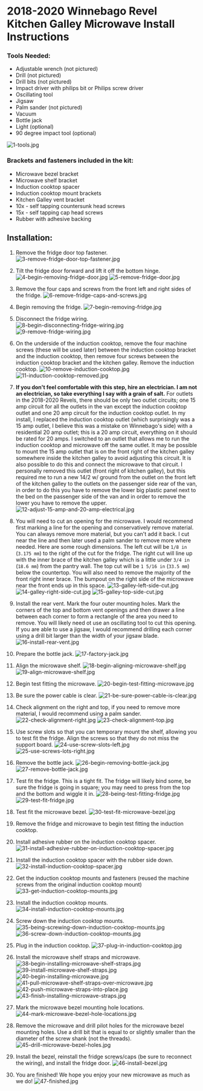 # 2018-2020 Winnebago Revel Kitchen Galley Microwave Install Instructions

### Tools Needed:

- Adjustable wrench (not pictured)
- Drill (not pictured)
- Drill bits (not pictured)
- Impact driver with philips bit or Philips screw driver 
- Oscillating tool
- Jigsaw
- Palm sander (not pictured)
- Vacuum
- Bottle jack
- Light (optional)
- 90 degree impact tool (optional)

![1-tools.jpg](2018-2020-Winnebago-Revel-Kitchen-Galley-Microwave-Install-Instructions-images/1-tools.jpg)

### Brackets and fasteners included in the kit:

- Microwave bezel bracket
- Microwave shelf bracket
- Induction cooktop spacer
- Induction cooktop mount brackets
- Kitchen Galley vent bracket
- 10x - self tapping countersunk head screws
- 15x - self tapping cap head screws
- Rubber with adhesive backing

## Installation:

1. Remove the fridge door top fastener.
![3-remove-fridge-door-top-fastener.jpg](2018-2020-Winnebago-Revel-Kitchen-Galley-Microwave-Install-Instructions-images/3-remove-fridge-door-top-fastener.jpg)

2. Tilt the fridge door forward and lift it off the bottom hinge.
![4-begin-removing-fridge-door.jpg](2018-2020-Winnebago-Revel-Kitchen-Galley-Microwave-Install-Instructions-images/4-begin-removing-fridge-door.jpg)
![5-remove-fridge-door.jpg](2018-2020-Winnebago-Revel-Kitchen-Galley-Microwave-Install-Instructions-images/5-remove-fridge-door.jpg)

3. Remove the four caps and screws from the front left and right sides of the fridge.
![6-remove-fridge-caps-and-screws.jpg](2018-2020-Winnebago-Revel-Kitchen-Galley-Microwave-Install-Instructions-images/6-remove-fridge-caps-and-screws.jpg)

4. Begin removing the fridge.
![7-begin-removing-fridge.jpg](2018-2020-Winnebago-Revel-Kitchen-Galley-Microwave-Install-Instructions-images/7-begin-removing-fridge.jpg)

5. Disconnect the fridge wiring.
![8-begin-disconnecting-fridge-wiring.jpg](2018-2020-Winnebago-Revel-Kitchen-Galley-Microwave-Install-Instructions-images/8-begin-disconnecting-fridge-wiring.jpg)
![9-remove-fridge-wiring.jpg](2018-2020-Winnebago-Revel-Kitchen-Galley-Microwave-Install-Instructions-images/9-remove-fridge-wiring.jpg)

6. On the underside of the induction cooktop, remove the four machine screws (these will be used later) between the induction cooktop bracket and the induction cooktop, then remove four screws between the induction cooktop bracket and the kitchen galley. Remove the induction cooktop.
![10-remove-induction-cooktop.jpg](2018-2020-Winnebago-Revel-Kitchen-Galley-Microwave-Install-Instructions-images/10-remove-induction-cooktop.jpg)
![11-induction-cooktop-removed.jpg](2018-2020-Winnebago-Revel-Kitchen-Galley-Microwave-Install-Instructions-images/11-induction-cooktop-removed.jpg)

7. **If you don't feel comfortable with this step, hire an electrician. I am not an electrician, so take everything I say with a grain of salt.** For outlets in the 2018-2020 Revels, there should be only two outlet circuits; one 15 amp circuit for all the outlets in the van except the induction cooktop outlet and one 20 amp circuit for the induction cooktop outlet. In my install, I replaced the induction cooktop outlet (which surprisingly was a 15 amp outlet, I believe this was a mistake on Winnebago's side) with a residential 20 amp outlet; this is a 20 amp circuit, everything on it should be rated for 20 amps. I switched to an outlet that allows me to run the induction cooktop and microwave off the same outlet. It may be possible to mount the 15 amp outlet that is on the front right of the kitchen galley somewhere inside the kitchen galley to avoid adjusting this circuit. It is also possible to do this and connect the microwave to that circuit. I personally removed this outlet (front right of kitchen galley), but this required me to run a new 14/2 w/ ground from the outlet on the front left of the kitchen galley to the outlets on the passenger side rear of the van, in order to do this you have to remove the lower big plastic panel next to the bed on the passenger side of the van and in order to remove the lower you have to remove the upper.
![12-adjust-15-amp-and-20-amp-electrical.jpg](2018-2020-Winnebago-Revel-Kitchen-Galley-Microwave-Install-Instructions-images/12-adjust-15-amp-and-20-amp-electrical.jpg)

8. You will need to cut an opening for the microwave. I would recommend first marking a line for the opening and conservatively remove material. You can always remove more material, but you can't add it back. I cut near the line and then later used a palm sander to remove more where needed. Here are some rough dimensions. The left cut will be `1/8 in` (`3.175 mm`) to the right of the cut for the fridge. The right cut will line up with the inner brace of the kitchen galley which is a little under `3/4 in` (`18.6 mm`) from the pantry wall. The top cut will be `1 5/16 in` (`33.5 mm`) below the countertop. You will also need to remove the majority of the front right inner brace. The bumpout on the right side of the microwave near the front ends up in this space.
![13-galley-left-side-cut.jpg](2018-2020-Winnebago-Revel-Kitchen-Galley-Microwave-Install-Instructions-images/13-galley-left-side-cut.jpg)
![14-galley-right-side-cut.jpg](2018-2020-Winnebago-Revel-Kitchen-Galley-Microwave-Install-Instructions-images/14-galley-right-side-cut.jpg)
![15-galley-top-side-cut.jpg](2018-2020-Winnebago-Revel-Kitchen-Galley-Microwave-Install-Instructions-images/15-galley-top-side-cut.jpg)

9. Install the rear vent. Mark the four outer mounting holes. Mark the corners of the top and bottom vent openings and then drawer a line between each corner to form a rectangle of the area you need to remove. You will likely need ot use an oscillating tool to cut this opening. If you are able to use a jigsaw, I would recommend drilling each corner using a drill bit larger than the width of your jigsaw blade.
![16-install-rear-vent.jpg](2018-2020-Winnebago-Revel-Kitchen-Galley-Microwave-Install-Instructions-images/16-install-rear-vent.jpg)

10. Prepare the bottle jack.
![17-factory-jack.jpg](2018-2020-Winnebago-Revel-Kitchen-Galley-Microwave-Install-Instructions-images/17-factory-jack.jpg)

11. Align the microwave shelf.
![18-begin-aligning-microwave-shelf.jpg](2018-2020-Winnebago-Revel-Kitchen-Galley-Microwave-Install-Instructions-images/18-begin-aligning-microwave-shelf.jpg)
![19-align-microwave-shelf.jpg](2018-2020-Winnebago-Revel-Kitchen-Galley-Microwave-Install-Instructions-images/19-align-microwave-shelf.jpg)

12. Begin test fitting the microwave.
![20-begin-test-fitting-microwave.jpg](2018-2020-Winnebago-Revel-Kitchen-Galley-Microwave-Install-Instructions-images/20-begin-test-fitting-microwave.jpg)

13. Be sure the power cable is clear.
![21-be-sure-power-cable-is-clear.jpg](2018-2020-Winnebago-Revel-Kitchen-Galley-Microwave-Install-Instructions-images/21-be-sure-power-cable-is-clear.jpg)

14. Check alignment on the right and top, if you need to remove more material, I would recommend using a palm sander.
![22-check-alignment-right.jpg](2018-2020-Winnebago-Revel-Kitchen-Galley-Microwave-Install-Instructions-images/22-check-alignment-right.jpg)
![23-check-alignment-top.jpg](2018-2020-Winnebago-Revel-Kitchen-Galley-Microwave-Install-Instructions-images/23-check-alignment-top.jpg)

15. Use screw slots so that you can temporary mount the shelf, allowing you to test fit the fridge. Align the screws so that they do not miss the support board.
![24-use-screw-slots-left.jpg](2018-2020-Winnebago-Revel-Kitchen-Galley-Microwave-Install-Instructions-images/24-use-screw-slots-left.jpg)
![25-use-screws-lots-right.jpg](2018-2020-Winnebago-Revel-Kitchen-Galley-Microwave-Install-Instructions-images/25-use-screws-lots-right.jpg)

16. Remove the bottle jack.
![26-begin-removing-bottle-jack.jpg](2018-2020-Winnebago-Revel-Kitchen-Galley-Microwave-Install-Instructions-images/26-begin-removing-bottle-jack.jpg)
![27-remove-bottle-jack.jpg](2018-2020-Winnebago-Revel-Kitchen-Galley-Microwave-Install-Instructions-images/27-remove-bottle-jack.jpg)

17. Test fit the fridge. This is a tight fit. The fridge will likely bind some, be sure the fridge is going in square; you may need to press from the top and the bottom and wiggle it in.
![28-being-test-fitting-fridge.jpg](2018-2020-Winnebago-Revel-Kitchen-Galley-Microwave-Install-Instructions-images/28-being-test-fitting-fridge.jpg)
![29-test-fit-fridge.jpg](2018-2020-Winnebago-Revel-Kitchen-Galley-Microwave-Install-Instructions-images/29-test-fit-fridge.jpg)

18. Test fit the microwave bezel.
![30-test-fit-microwave-bezel.jpg](2018-2020-Winnebago-Revel-Kitchen-Galley-Microwave-Install-Instructions-images/30-test-fit-microwave-bezel.jpg)
19. Remove the fridge and microwave to begin test fitting the induction cooktop.
20. Install adhesive rubber on the induction cooktop spacer.
![31-install-adhesive-rubber-on-induction-cooktop-spacer.jpg](2018-2020-Winnebago-Revel-Kitchen-Galley-Microwave-Install-Instructions-images/31-install-adhesive-rubber-on-induction-cooktop-spacer.jpg)

21. Install the induction cooktop spacer with the rubber side down.
![32-install-induction-cooktop-spacer.jpg](2018-2020-Winnebago-Revel-Kitchen-Galley-Microwave-Install-Instructions-images/32-install-induction-cooktop-spacer.jpg)

22. Get the induction cooktop mounts and fasteners (reused the machine screws from the original induction cooktop mount)
![33-get-induction-cooktop-mounts.jpg](2018-2020-Winnebago-Revel-Kitchen-Galley-Microwave-Install-Instructions-images/33-get-induction-cooktop-mounts.jpg)

23. Install the induction cooktop mounts.
![34-install-induction-cooktop-mounts.jpg](2018-2020-Winnebago-Revel-Kitchen-Galley-Microwave-Install-Instructions-images/34-install-induction-cooktop-mounts.jpg)

24. Screw down the induction cooktop mounts.
![35-being-screwing-down-induction-cooktop-mounts.jpg](2018-2020-Winnebago-Revel-Kitchen-Galley-Microwave-Install-Instructions-images/35-being-screwing-down-induction-cooktop-mounts.jpg)
![36-screw-down-induction-cooktop-mounts.jpg](2018-2020-Winnebago-Revel-Kitchen-Galley-Microwave-Install-Instructions-images/36-screw-down-induction-cooktop-mounts.jpg)

25. Plug in the induction cooktop.
![37-plug-in-induction-cooktop.jpg](2018-2020-Winnebago-Revel-Kitchen-Galley-Microwave-Install-Instructions-images/37-plug-in-induction-cooktop.jpg)

26. Install the microwave shelf straps and microwave.
![38-begin-installing-microwave-shelf-straps.jpg](2018-2020-Winnebago-Revel-Kitchen-Galley-Microwave-Install-Instructions-images/38-begin-installing-microwave-shelf-straps.jpg)
![39-install-microwave-shelf-straps.jpg](2018-2020-Winnebago-Revel-Kitchen-Galley-Microwave-Install-Instructions-images/39-install-microwave-shelf-straps.jpg)
![40-begin-installing-microwave.jpg](2018-2020-Winnebago-Revel-Kitchen-Galley-Microwave-Install-Instructions-images/40-begin-installing-microwave.jpg)
![41-pull-microwave-shelf-straps-over-microwave.jpg](2018-2020-Winnebago-Revel-Kitchen-Galley-Microwave-Install-Instructions-images/41-pull-microwave-shelf-straps-over-microwave.jpg)
![42-push-microwave-straps-into-place.jpg](2018-2020-Winnebago-Revel-Kitchen-Galley-Microwave-Install-Instructions-images/42-push-microwave-straps-into-place.jpg)
![43-finish-installing-microwave-straps.jpg](2018-2020-Winnebago-Revel-Kitchen-Galley-Microwave-Install-Instructions-images/43-finish-installing-microwave-straps.jpg)

27. Mark the microwave bezel mounting hole locations.
![44-mark-microwave-bezel-hole-locations.jpg](2018-2020-Winnebago-Revel-Kitchen-Galley-Microwave-Install-Instructions-images/44-mark-microwave-bezel-hole-locations.jpg)

28. Remove the microwave and drill pilot holes for the microwave bezel mounting holes. Use a drill bit that is equal to or slightly smaller than the diameter of the screw shank (not the threads).
![45-drill-microwave-bezel-holes.jpg](2018-2020-Winnebago-Revel-Kitchen-Galley-Microwave-Install-Instructions-images/45-drill-microwave-bezel-holes.jpg)

29. Install the bezel, reinstall the fridge screws/caps (be sure to reconnect the wiring), and install the fridge door.
![46-install-bezel.jpg](2018-2020-Winnebago-Revel-Kitchen-Galley-Microwave-Install-Instructions-images/46-install-bezel.jpg)

30. You are finished! We hope you enjoy your new microwave as much as we do!
![47-finished.jpg](2018-2020-Winnebago-Revel-Kitchen-Galley-Microwave-Install-Instructions-images/47-finished.jpg)
